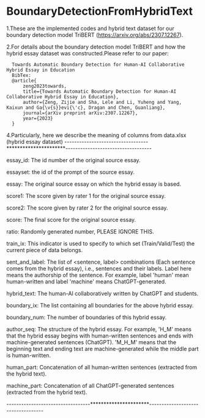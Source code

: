 # BoundaryDetectionFromHybridText

1.These are the implemented codes and hybrid text dataset for our boundary detection model TriBERT (https://arxiv.org/abs/2307.12267).

2.For details about the boundary detection model TriBERT and how the hybrid essay dataset was constructed.Please refer to our paper:

      Towards Automatic Boundary Detection for Human-AI Collaborative Hybrid Essay in Education
      BibTex:
      @article{
          zeng2023towards,
          title={Towards Automatic Boundary Detection for Human-AI Collaborative Hybrid Essay in Education},
          author={Zeng, Zijie and Sha, Lele and Li, Yuheng and Yang, Kaixun and Ga{\v{s}}evi{\'c}, Dragan and Chen, Guanliang},
          journal={arXiv preprint arXiv:2307.12267},
          year={2023}
      }
      
4.Particularly, here we describe the meaning of columns from data.xlsx (hybrid essay dataset)
----------------------------------**********************-----------------------------------

essay_id: The id number of the original source essay.

essayset: the id of the prompt of the source essay.

essay: The original source essay on which the hybrid essay is based.

score1:	The score given by rater 1 for the original source essay.

score2: The score given by rater 2 for the original source essay.

score: The final score for the original source essay.

ratio: Randomly generated number, PLEASE IGNORE THIS.

train_ix: This indicator is used to specify to which set (Train/Valid/Test) the current piece of data belongs.

sent_and_label: The list of <sentence, label> combinations (Each sentence comes from the hybrid essay), i.e., sentences and their labels.  Label here means the 
authorship of the sentence. For example, label 'human' mean human-written and label 'machine' means ChatGPT-generated.

hybrid_text: The human-AI collaboratively written by ChatGPT and students.

boundary_ix: The list containing all boundaries for the above hybrid essay.

boundary_num: The number of boundaries of this hybrid essay.

author_seq: The structure of the hybrid essay. For example, 'H_M' means that the hybrid essay begins with human-written sentences and ends with machine-generated 
sentences (ChatGPT). 'M_H_M' means that the beginning text and ending text are machine-generated while the middle part is human-written.

human_part: Concatenation of all human-written sentences (extracted from the hybrid text).

machine_part: Concatenation of all ChatGPT-generated sentences (extracted from the hybrid text).



----------------------------------**********************-----------------------------------
